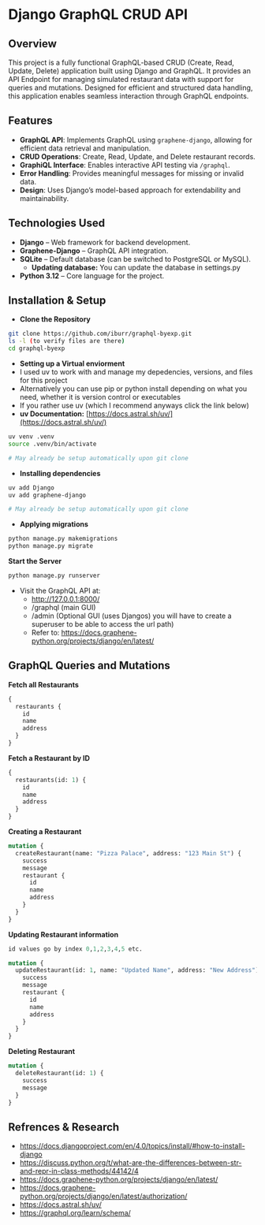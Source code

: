 # Django GraphQL CRUD API

## Overview
This project is a fully functional GraphQL-based CRUD (Create, Read, Update, Delete) application built using Django and GraphQL. It provides an API Endpoint for managing simulated restaurant data with support for queries and mutations. Designed for efficient and structured data handling, this application enables seamless interaction through GraphQL endpoints.

## Features
- **GraphQL API**: Implements GraphQL using `graphene-django`, allowing for efficient data retrieval and manipulation.
- **CRUD Operations**: Create, Read, Update, and Delete restaurant records.
- **GraphiQL Interface**: Enables interactive API testing via `/graphql`.
- **Error Handling**: Provides meaningful messages for missing or invalid data.
- **Design**: Uses Django’s model-based approach for extendability and maintainability.


## Technologies Used
- **Django** – Web framework for backend development.
- **Graphene-Django** – GraphQL API integration.
- **SQLite** – Default database (can be switched to PostgreSQL or MySQL).
  - **Updating database:** You can update the database in settings.py
- **Python 3.12** – Core language for the project.

## Installation & Setup

- **Clone the Repository**
```bash
git clone https://github.com/iburr/graphql-byexp.git
ls -l (to verify files are there)
cd graphql-byexp
```
- **Setting up a Virtual enviorment**
- I used uv to work with and manage my depedencies, versions, and files for this project
- Alternatively you can use pip or python install depending on what you need, whether it is version control or executables
- If you rather use uv (which I recommend anyways click the link below)
- **uv Documentation:** [https://docs.astral.sh/uv/](https://docs.astral.sh/uv/)

```bash
uv venv .venv
source .venv/bin/activate

# May already be setup automatically upon git clone
```
- **Installing dependencies**
```bash
uv add Django
uv add graphene-django

# May already be setup automatically upon git clone
```

- **Applying migrations**
```bash
python manage.py makemigrations
python manage.py migrate
```
**Start the Server**
```bash
python manage.py runserver
```
- Visit the GraphQL API at:
  - http://127.0.0.1:8000/
  - /graphql (main GUI)
  - /admin (Optional GUI (uses Djangos) you will have to create a superuser to be able to access the url path)
  - Refer to: https://docs.graphene-python.org/projects/django/en/latest/

## GraphQL Queries and Mutations

**Fetch all Restaurants**
```graphql
{
  restaurants {
    id
    name
    address
  }
}
```
**Fetch a Restaurant by ID**
```graphql
{
  restaurants(id: 1) {
    id
    name
    address
  }
}
```

**Creating a Restaurant**
```graphql
mutation {
  createRestaurant(name: "Pizza Palace", address: "123 Main St") {
    success
    message
    restaurant {
      id
      name
      address
    }
  }
}
```
**Updating Restaurant information**
```graphql
id values go by index 0,1,2,3,4,5 etc.

mutation {
  updateRestaurant(id: 1, name: "Updated Name", address: "New Address") {
    success
    message
    restaurant {
      id
      name
      address
    }
  }
}
```
**Deleting Restaurant**
```graphql
mutation {
  deleteRestaurant(id: 1) {
    success
    message
  }
}
```
## Refrences & Research 
- https://docs.djangoproject.com/en/4.0/topics/install/#how-to-install-django
- https://discuss.python.org/t/what-are-the-differences-between-str-and-repr-in-class-methods/44142/4
- https://docs.graphene-python.org/projects/django/en/latest/
- https://docs.graphene-python.org/projects/django/en/latest/authorization/
- https://docs.astral.sh/uv/
- https://graphql.org/learn/schema/

 






